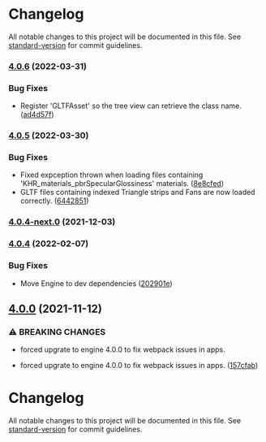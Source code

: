 # Changelog

All notable changes to this project will be documented in this file. See [standard-version](https://github.com/conventional-changelog/standard-version) for commit guidelines.

### [4.0.6](https://github.com/ZeaInc/gltf-loader/compare/v4.0.5...v4.0.6) (2022-03-31)


### Bug Fixes

* Register 'GLTFAsset' so the tree view can retrieve the class name. ([ad4d57f](https://github.com/ZeaInc/gltf-loader/commit/ad4d57f0d8662e36b6c2363c3c96257f0cb719d3))

### [4.0.5](https://github.com/ZeaInc/gltf-loader/compare/v4.0.4...v4.0.5) (2022-03-30)


### Bug Fixes

* Fixed expception thrown when loading files containing 'KHR_materials_pbrSpecularGlossiness' materials. ([8e8cfed](https://github.com/ZeaInc/gltf-loader/commit/8e8cfedb82f7806c547c44d4eb6b4a42092c69c1))
* GLTF files containing indexed Triangle strips and Fans are now loaded correctly. ([6442851](https://github.com/ZeaInc/gltf-loader/commit/64428514f69dea4ac3f761f97579e73f09a5321a))

### [4.0.4-next.0](https://github.com/ZeaInc/gltf-loader/compare/v4.0.3...v4.0.4-next.0) (2021-12-03)

### [4.0.4](https://github.com/ZeaInc/gltf-loader/compare/v4.0.3...v4.0.4) (2022-02-07)


### Bug Fixes

* Move Engine to dev dependencies ([202901e](https://github.com/ZeaInc/gltf-loader/commit/202901e4ff54820df6660f811f08bcedbe745dc6))

## [4.0.0](https://github.com/ZeaInc/gltf-loader/compare/v3.2.6...v4.0.0) (2021-11-12)


### ⚠ BREAKING CHANGES

* forced upgrate to engine 4.0.0 to fix webpack issues in apps.

* forced upgrate to engine 4.0.0 to fix webpack issues in apps. ([157cfab](https://github.com/ZeaInc/gltf-loader/commit/157cfabbb5fab089bd46722e7a4630aab2e0dad9))

# Changelog

All notable changes to this project will be documented in this file. See [standard-version](https://github.com/conventional-changelog/standard-version) for commit guidelines.
